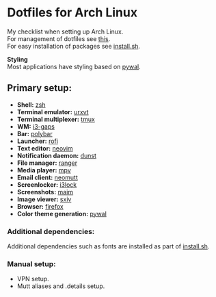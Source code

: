 # Dotfiles for Arch Linux
My checklist when setting up Arch Linux.  
For management of dotfiles see [this](.config/DOT_MANAGEMENT.md).  
For easy installation of packages see [install.sh](Scripts/install.sh).

**Styling**  
Most applications have styling based on [pywal](https://aur.archlinux.org/packages/nerd-fonts-terminus/).

## Primary setup:
- **Shell:** [zsh](https://github.com/zsh-users/zsh)  
- **Terminal emulator:** [urxvt](https://github.com/exg/rxvt-unicode)  
- **Terminal multiplexer:** [tmux](https://github.com/tmux/tmux)  
- **WM:** [i3-gaps](https://github.com/Airblader/i3)  
- **Bar:** [polybar](https://github.com/jaagr/polybar)  
- **Launcher:** [rofi](https://github.com/DaveDavenport/rofi)  
- **Text editor:** [neovim](https://github.com/neovim/neovim)  
- **Notification daemon:** [dunst](https://github.com/dunst-project/dunst)  
- **File manager:** [ranger](https://github.com/ranger/ranger)  
- **Media player:** [mpv](https://github.com/mpv-player/mpv)  
- **Email client:** [neomutt](https://github.com/neomutt/neomutt)  
- **Screenlocker:** [i3lock](https://github.com/i3/i3lock)  
- **Screenshots:** [maim](https://github.com/naelstrof/maim)  
- **Image viewer:** [sxiv](https://github.com/muennich/sxiv)  
- **Browser:** [firefox](https://www.archlinux.org/packages/extra/x86_64/firefox/)  
- **Color theme generation:** [pywal](https://github.com/dylanaraps/pywal)  

### Additional dependencies:
Additional dependencies such as fonts are installed as part of [install.sh](Scripts/install.sh).

### Manual setup:
- VPN setup.
- Mutt aliases and .details setup.
